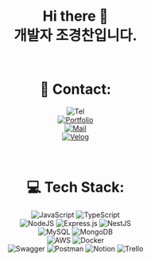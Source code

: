
<div align="center">

 # Hi there 👋<br>개발자 조경찬입니다.<br><br>

  
# 📢 Contact:
![Tel](https://img.shields.io/badge/-010--3564--8160-blue)<br>
[![Portfolio](https://img.shields.io/badge/-PORTFOLIO-red)](https://www.canva.com/design/DAFW3w_kEAk/EOLTTannF8j5p7-sZdpwdw/view?utm_content=DAFW3w_kEAk&utm_campaign=designshare&utm_medium=link2&utm_source=sharebutton)<br>
[![Mail](http://img.shields.io/badge/Gmail-EA4335?style=flat&logo=gmail&color=grey&link=mailto:whrodtube@gmail.com)](mailto:whrodtube@gmail.com)<br>
[![Velog](http://img.shields.io/badge/Velog-20C997?style=flat&logo=velog&color=white&link=https://velog.io/@whrod)](https://velog.io/@whrod)<br>
<br><br>
  
# 💻 Tech Stack:
  
![JavaScript](https://img.shields.io/badge/JavaScript-%23323330.svg?style=flat&logo=javascript&logoColor=%23F7DF1E) ![TypeScript](https://img.shields.io/badge/TypeScript-%23007ACC.svg?style=flat&logo=typescript&logoColor=white)     
![NodeJS](https://img.shields.io/badge/Node.js-6DA55F?style=flat&logo=node.js&logoColor=white) ![Express.js](https://img.shields.io/badge/Express.js-%23404d59.svg?style=flat&logo=express&logoColor=%2361DAFB) ![NestJS](https://img.shields.io/badge/NestJs-%23E0234E.svg?style=flat&logo=nestjs&logoColor=white)    
![MySQL](https://img.shields.io/badge/MySQL-%2300f.svg?style=flat&logo=mysql&logoColor=white) ![MongoDB](https://img.shields.io/badge/MongoDB-%234ea94b.svg?style=flat&logo=mongodb&logoColor=white)     
![AWS](https://img.shields.io/badge/AWS-%23FF9900.svg?style=flat&logo=amazon-aws&logoColor=white) ![Docker](https://img.shields.io/badge/Docker-%230db7ed.svg?style=flat&logo=docker&logoColor=white)       
![Swagger](https://img.shields.io/badge/-Swagger-%23Clojure?style=flat&logo=swagger&logoColor=white) ![Postman](https://img.shields.io/badge/Postman-FF6C37?style=flat&logo=postman&logoColor=white) ![Notion](https://img.shields.io/badge/Notion-%23000000.svg?style=flat&logo=notion&logoColor=white) ![Trello](https://img.shields.io/badge/Trello-%23026AA7.svg?style=flat&logo=Trello&logoColor=white)
<br><br><br>

<!-- # 📊 GitHub Stats:
 -->
<!-- ![](https://github-readme-stats.vercel.app/api?username=whrod&theme=dark&hide_border=true&include_all_commits=false&count_private=true&card_width=300px) <br/>
![](https://github-readme-stats.vercel.app/api/top-langs/?username=whrod&theme=dark&hide_border=true&include_all_commits=false&count_private=true&layout=compact) -->

</div>

